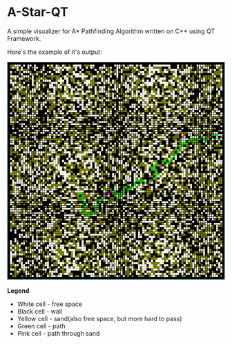 # A-Star-QT

A simple visualizer for A* Pathfinding Algorithm written on C++ using QT Framework.

Here's the example of it's output:

![Map](Labyrinth.png)

**Legend**
* White cell - free space
* Black cell - wall
* Yellow cell - sand(also free space, but more hard to pass)
* Green cell - path
* Pink cell - path through sand
